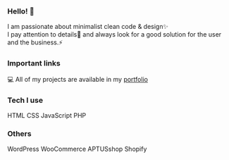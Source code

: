 ### Hello! 👋

 I am passionate about minimalist clean code & design✨ </br>
 I pay attention to details🔭 and always look for a good solution for the user and the business.⚡
 
### Important links 

💻 All of my projects are available in my <a href="https://mastaprojects.com/">portfolio</a>
 
### Tech I use

HTML CSS JavaScript PHP

### Others

WordPress WooCommerce APTUSshop Shopify 
